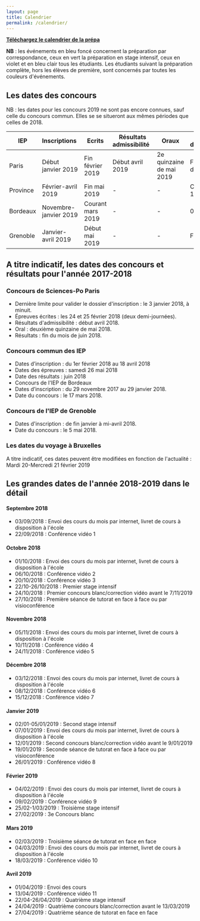 ```yaml
---
layout: page
title: Calendrier
permalink: /calendrier/
---
```


<b><a href="./calendrier-prepa-sciences-po-2018-19-Saint-John-Perse.pdf">Téléchargez le calendrier de la prépa</a></b>

**NB** : les événements en bleu foncé concernent la préparation par correspondance, ceux en vert la préparation en stage intensif, ceux en violet et en bleu clair tous les étudiants. Les étudiants suivant la préparation complète, hors les élèves de première, sont concernés par toutes les couleurs d'événements. 

<h2>Les dates des concours</h2>

NB : les dates pour les concours 2019 ne sont pas encore connues, sauf celle du concours commun. Elles se se situeront aux mêmes périodes que celles de 2018. 

| IEP | Inscriptions | Ecrits | Résultats admissibilité | Oraux | Résultats d'admission |
|-----|--------------|--------|-------------------------|-------|-----------------------|
|Paris|Début janvier 2019|Fin février 2019|Début avril 2019|2e quinzaine de mai 2019|Fin du mois de juin 2019|
|Province|Février-avril 2019|Fin mai 2019|-|-|Courant juin 19|
|Bordeaux|Novembre-janvier 2019|Courant mars 2019|-|-|01/06/19|
|Grenoble|Janvier-avril 2019|Début mai 2019|-|-|Fin juin 2019|

<h2>A titre indicatif, les dates des concours et résultats pour l'année 2017-2018</h2>

<h3>Concours de Sciences-Po Paris</h3>

- Dernière limite pour valider le dossier d'inscription : le 3 janvier 2018, à minuit.
- Épreuves écrites : les 24 et 25 février 2018 (deux demi-journées).
- Résultats d'admissibilité : début avril 2018.
- Oral : deuxième quinzaine de mai 2018.
- Résultats : fin du mois de juin 2018.

<h3>Concours commun des IEP</h3>

- Dates d’inscription : du 1er février 2018 au 18 avril 2018
- Dates des épreuves : samedi 26 mai 2018 
- Date des résultats : juin 2018
- Concours de l'IEP de Bordeaux
- Dates d’inscription : du 29 novembre 2017 au 29 janvier 2018.
- Date du concours : le 17 mars 2018.

<h3>Concours de l'IEP de Grenoble</h3>

- Dates d'inscription : de fin janvier à mi-avril 2018.
- Date du concours : le 5 mai 2018.

<h3>Les dates du voyage à Bruxelles</h3>

A titre indicatif, ces dates peuvent être modifiées en fonction de l'actualité : Mardi 20-Mercredi 21 février 2019

<h2>Les grandes dates de l'année 2018-2019 dans le détail</h2>

<h4>Septembre 2018</h4>

- 03/09/2018 : Envoi des cours du mois par internet, livret de cours à disposition à l'école
- 22/09/2018 : Conférence vidéo 1

<h4>Octobre 2018</h4>

- 01/10/2018 : Envoi des cours du mois par internet, livret de cours à disposition à l'école
- 06/10/2018 : Conférence vidéo 2
- 20/10/2018 : Conférence vidéo 3
- 22/10-26/10/2018 : Premier stage intensif
- 24/10/2018 : Premier concours blanc/correction vidéo avant le 7/11/2019
- 27/10/2018 : Première séance de tutorat en face à face ou par visioconférence

<h4>Novembre 2018</h4>

- 05/11/2018 : Envoi des cours du mois par internet, livret de cours à disposition à l'école
- 10/11/2018 : Conférence vidéo 4
- 24/11/2018 : Conférence vidéo 5

<h4>Décembre 2018</h4>

- 03/12/2018 : Envoi des cours du mois par internet, livret de cours à disposition à l'école
- 08/12/2018 : Conférence vidéo 6
- 15/12/2018 : Conférence vidéo 7

<h4>Janvier 2019</h4>

- 02/01-05/01/2019 : Second stage intensif
- 07/01/2019 : Envoi des cours du mois par internet, livret de cours à disposition à l'école
- 12/01/2019 : Second concours blanc/correction vidéo avant le 9/01/2019
- 19/01/2019 : Seconde séance de tutorat en face à face ou par visioconférence
- 26/01/2019 : Conférence vidéo 8

<h4>Février 2019</h4>

- 04/02/2019 : Envoi des cours du mois par internet, livret de cours à disposition à l'école
- 09/02/2019 : Conférence vidéo 9
- 25/02-1/03/2019 : Troisième stage intensif
- 27/02/2019 : 3e Concours blanc

<h4>Mars 2019</h4>

- 02/03/2019 : Troisième séance de tutorat en face en face 
- 04/03/2019 : Envoi des cours du mois par internet, livret de cours à disposition à l'école
- 18/03/2019 : Conférence vidéo 10

<h4>Avril 2019</h4>

- 01/04/2019 : Envoi des cours
- 13/04/2019 : Conférence vidéo 11
- 22/04-26/04/2019 : Quatrième stage intensif
- 24/04/2019 : Quatrième concours blanc/correction avant le 13/03/2019
- 27/04/2019 : Quatrième séance de tutorat en face en face
